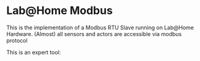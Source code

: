 # Lab@Home Modbus

This is the implementation of a Modbus RTU Slave running on Lab@Home Hardware. (Almost) all sensors and actors are accessible via modbus protocol

This is an expert tool: 